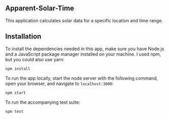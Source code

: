 Apparent-Solar-Time
-------------------

This application calculates solar data for a specific location and time range.

## Installation

To install the dependencies needed in this app, make sure you have Node.js and a JavaScript package manager installed on your machine. I used npm, but you could also use yarn:
 
```
npm install 
```
To run the app locally, start the node server with the following command, open your browser, and navigate to `localhost:3000`:

```
npm start
```

To run the accompanying test suite:

```
npm test
```
